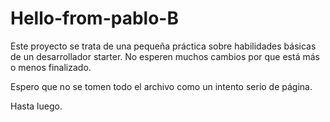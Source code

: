 # Hello-from-pablo-B

Este proyecto se trata de una pequeña práctica sobre habilidades básicas de un desarrollador starter.
No esperen muchos cambios por que está más o menos finalizado.

Espero que no se tomen todo el archivo como un intento serio de página.

Hasta luego.
